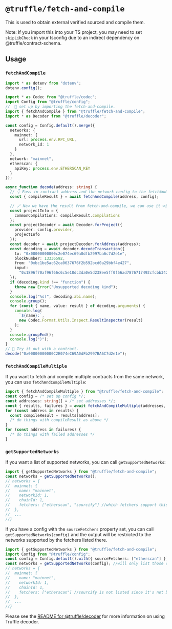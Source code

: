 # `@truffle/fetch-and-compile`

This is used to obtain external verified sourced and compile them.

Note: If you import this into your TS project, you may need to set `skipLibCheck` in your tsconfig due to an indirect dependency on @truffle/contract-schema.

## Usage

### `fetchAndCompile`

```ts
import * as dotenv from "dotenv";
dotenv.config();

import * as Codec from "@truffle/codec";
import Config from "@truffle/config";
//  🔨 set up by importing the fetch-and-compile.
import { fetchAndCompile } from "@truffle/fetch-and-compile";
import * as Decoder from "@truffle/decoder";

const config = Config.default().merge({
  networks: {
    mainnet: {
      url: process.env.RPC_URL,
      network_id: 1
    }
  },
  network: "mainnet",
  etherscan: {
    apiKey: process.env.ETHERSCAN_KEY
  }
});

async function decode(address: string) {
  // 👇 Pass in contract address and the network config to the fetchAndCompile 👇.
  const { compileResult } = await fetchAndCompile(address, config);

  // 🪄 Now we have the result from fetch-and-compile, we can use it with @truffle/decoder for some more magic ✨.
  const projectInfo = {
    commonCompilations: compileResult.compilations
  };
  const projectDecoder = await Decoder.forProject({
    provider: config.provider,
    projectInfo
  });
  const decoder = await projectDecoder.forAddress(address);
  const decoding = await decoder.decodeTransaction({
    to: "0x00000000000c2e074ec69a0dfb2997ba6c7d2e1e",
    blockNumber: 13336592,
    from: "0xbc1be5ac62ca0637676f2b592bcd0a29bbf4e427",
    input:
      "0x1896f70af96f66c6c5e18dc3da0e5d238ee5ff0f56ad7876717492cfcbb3421db607e44c0000000000000000000000004976fb03c32e5b8cfe2b6ccb31c09ba78ebaba41"
  });
  if (decoding.kind !== "function") {
    throw new Error("Unsupported decoding kind");
  }
  console.log("%s(", decoding.abi.name);
  console.group();
  for (const { name, value: result } of decoding.arguments) {
    console.log(
      `${name}:`,
      new Codec.Format.Utils.Inspect.ResultInspector(result)
    );
  }
  console.groupEnd();
  console.log(")");
}
// 🥳 Try it out with a contract.
decode("0x00000000000C2E074eC69A0dFb2997BA6C7d2e1e");
```

### `fetchAndCompileMultiple`

If you want to fetch and compile multiple contracts from the same network, you can use `fetchAndCompileMultiple`:

```ts
import { fetchAndCompileMultiple } from "@truffle/fetch-and-compile";
const config = /* set up config */;
const addresses: string[] = /* set addresses */;
const { results, failures } = await fetchAndCompileMultiple(addresses, config);
for (const address in results) {
  const compileResult = results[address];
  /* do things with compileResult as above */
}
for (const address in failures) {
  /* do things with failed addresses */
}
```

### `getSupportedNetworks`

If you want a list of supported networks, you can call `getSupportedNetworks`:

```ts
import { getSupportedNetworks } from "@truffle/fetch-and-compile";
const networks = getSupportedNetworks();
// networks = {
//  mainnet: {
//    name: "mainnet",
//    networkId: 1,
//    chainId: 1,
//    fetchers: ["etherscan", "sourcify"] //which fetchers support this network?
//  },
//  ...
//}
```

If you have a config with the `sourceFetchers` property set, you can call `getSupportedNetworks(config)`
and the output will be restricted to the networks supported by the fetchers listed there.

```ts
import { getSupportedNetworks } from "@truffle/fetch-and-compile";
import Config from "@truffle/config";
const config = Config.default().with({ sourceFetchers: ["etherscan"] });
const networks = getSupportedNetworks(config); //will only list those supported by etherscan fetcher
// networks = {
//  mainnet: {
//    name: "mainnet",
//    networkId: 1,
//    chainId: 1,
//    fetchers: ["etherscan"] //sourcify is not listed since it's not being checked
//  },
//  ...
//}
```

Please see the [README for @truffle/decoder](https://github.com/trufflesuite/truffle/tree/develop/packages/decoder)
for more information on using Truffle decoder.
